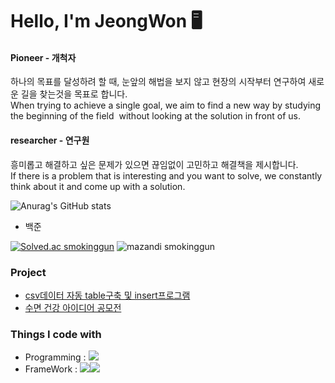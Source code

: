 # Hello, I'm JeongWon 🖥

#### Pioneer - 개척자
<p>하나의 목표를 달성하려 할 때, 눈앞의 해법을 보지 않고 현장의 시작부터 연구하여 새로운 길을 찾는것을 목표로 합니다.
<br> When trying to achieve a single goal, we aim to find a new way by studying the beginning of the field 
without looking at the solution in front of us.</p>

#### researcher - 연구원
<p>흥미롭고 해결하고 싶은 문제가 있으면 끊임없이 고민하고 해결책을 제시합니다.
<br> If there is a problem that is interesting and you want to solve, we constantly think about it and come up with a solution.</p>

![Anurag's GitHub stats](https://github-readme-stats.vercel.app/api?username=PJO2004&show_icons=true&theme=radical)

- 백준


[![Solved.ac
smokinggun](http://mazassumnida.wtf/api/v2/generate_badge?boj=smokinggun)](https://solved.ac/smokinggun)
![mazandi smokinggun](http://mazandi.herokuapp.com/api?handle=smokinggun&theme=dark)

### Project
- [csv데이터 자동 table구축 및 insert프로그램](https://github.com/PJO2004/CSVfile_upload)
- [수면 건강 아이디어 공모전](https://github.com/PJO2004/sleep_tech)

### Things I code with
- Programming : <img src="https://img.shields.io/badge/Python-3776AB?style=for-the-badge&logo=Python&logoColor=white">
- FrameWork : <img src="https://img.shields.io/badge/FastAPI-009688?style=for-the-badge&logo=Fastapi&logoColor=white"><img src="https://img.shields.io/badge/Pandas-150458?style=for-the-badge&logo=pandas&logoColor=white">
